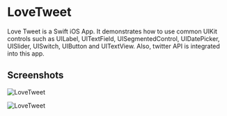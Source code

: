 LoveTweet
==========

Love Tweet is a Swift iOS App. It demonstrates how to use common UIKit controls such as UILabel, UITextField, UISegmentedControl, UIDatePicker, UISlider, UISwitch, UIButton and UITextView. Also, twitter API is integrated into this app.

## Screenshots
![LoveTweet](https://github.com/soapyigu/30SwiftProjects/Project%2002%20-%20LoveTweet/Screenshots/shot1.png)

![LoveTweet](https://github.com/soapyigu/30SwiftProjects/Project%2002%20-%20LoveTweet/Screenshots/shot2.png)
